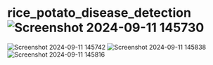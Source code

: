 # rice_potato_disease_detection![Screenshot 2024-09-11 145730](https://github.com/user-attachments/assets/6af16319-8c6f-44e4-86ae-64ffb9c59485)
![Screenshot 2024-09-11 145742](https://github.com/user-attachments/assets/0b0d3044-1925-4027-9fe1-2fd064507d8f)
![Screenshot 2024-09-11 145838](https://github.com/user-attachments/assets/9d26efee-a79f-400a-b76e-e12552f777a8)
![Screenshot 2024-09-11 145816](https://github.com/user-attachments/assets/710f2b96-e778-4e0f-9b58-11b809aecfc5)
